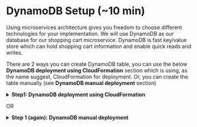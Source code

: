 # DynamoDB Setup (~10 min)
Using microservices architecture gives you freedom to choose different technologies for your implementation. We will use
DynamoDB as our database for our shopping cart microservice. DynamoDB is fast key/value store which can hold shopping cart information and enable quick reads and writes.

There are 2 ways you can create DynamoDB table, you can use the below **DynamoDB deployment using CloudFormation** section which is using, as the name suggest, CloudFormation for deployment. Or, you can create the table manually (see **DynamoDB manual deployment** section)

<details>
<summary>  
<b>Step1: DynamoDB deployment using CloudFormation</b>
</summary>
<br>

**1.1** Download CloudFormation template from [here](../MonoToMicroAssets/MonoToMicroCFDDB.yaml) and save it locally

```diff
Save file name: MonoToMicroDDBCF.ymal
```

**1.2** Log into your AWS console.

**1.3** Navigate to CloudFormation.

![](../MonoToMicroAssets/assets1024/CloudFormationStep1.png)

**1.4** Click **Create stack** to start the process.  

![](../MonoToMicroAssets/assets1024/CloudFormationStep2.png)

**1.5** Select **Template is ready** with **Upload a template file** and load the file downloaded on step 1.1 

![](../MonoToMicroAssets/assets1024/CloudFormationStep3.png) 

**1.6** Click **Next**.

**1.7** Enter a name for the stack, e.g. MonoToMicrDDB  

![](../MonoToMicroAssets/assets1024/CloudFormationStep4.png)  

**1.8** Click **Next** to skip the stack configuration options, as we will use defaults in this section.  

![](../MonoToMicroAssets/assets1024/CloudFormationStep5.png)

**1.9** Review the details for creating the stack and click **Create Stack**.  

![](../MonoToMicroAssets/assets1024/CloudFormationStep6.png)

**1.10** The CloudFormation stack creation process will take 3-4 minutes to complete.  

![](../MonoToMicroAssets/assets1024/CloudFormationStep7.png)

**1.11** Once the stack creation process completes, you should see the following **CREATE_COMPLETE** message.  

![](../MonoToMicroAssets/assets1024/CloudFormationStep8.png)

**1.12** Click on the Outputs tab and take note of these values.
```diff
RoleForLambda: This is the IAM role that will be used with our Lambda function.
```

</details>

OR
    
<details>
<summary>  
<b>Step 1 (again): DynamoDB manual deployment</b>
</summary>
<br>

**1.1** Log into your AWS console.  

**1.2** Navigate to DynamoDB.    

![](../MonoToMicroAssets/assets1024/DDBStep1.png)  
  
**1.3** Select **Create table**  

![](../MonoToMicroAssets/assets1024/DDBStep2.png)  
  
**1.4** Use the following names (lower case)  

```diff
Table Name: unishop  
Primary Key: uuid  
```
![](../MonoToMicroAssets/assets1024/DDBStep3.png)  

Click the **Create** button  

**1.5** Create the role for your Lambda functions to be able to access DynamoDB  

As you are creating the table by hand, we are going to use this moment for you to create a IAM Role that will give your AWS Lambda functions permissions to access the DynamoDB table that you have just created.

1.5.1. Take note of the ARN of the recently created DynamoDB table  
1.5.2. Visit the [IAM home page](https://console.aws.amazon.com/iam/home)  
1.5.3. Create a new role with the trusted entity `AWS Service` and use case `Lambda`  
1.5.4. For the permissions section, attach the policy `AWSLambdaBasicExecutionRole` 
1.5.5. Name the role as `MonoToMicroLambdaRole` and create the role   
1.5.6. Select that role and add an inline policy that gives it the following access permissions to **your** DynamoDB table: GetItem, Query, Scan, DeleteItem, PutItem, UpdateItem. Name it as DynamoDBPermissions.
  
**1.6** You are DONE!  

![](../MonoToMicroAssets/assets1024/DDBStep4.png)  

</details>